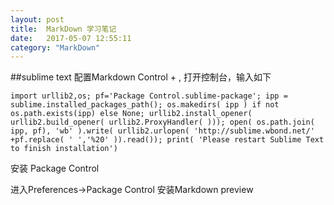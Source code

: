 ```yaml
---
layout: post
title:  MarkDown 学习笔记
date:   2017-05-07 12:55:11
category: "MarkDown"
---
```

##sublime text 配置Markdown
Control + , 打开控制台，输入如下
```
import urllib2,os; pf='Package Control.sublime-package'; ipp = sublime.installed_packages_path(); os.makedirs( ipp ) if not os.path.exists(ipp) else None; urllib2.install_opener( urllib2.build_opener( urllib2.ProxyHandler( ))); open( os.path.join( ipp, pf), 'wb' ).write( urllib2.urlopen( 'http://sublime.wbond.net/' +pf.replace( ' ','%20' )).read()); print( 'Please restart Sublime Text to finish installation')
```
安装 Package Control

进入Preferences->Package Control 安装Markdown preview 

